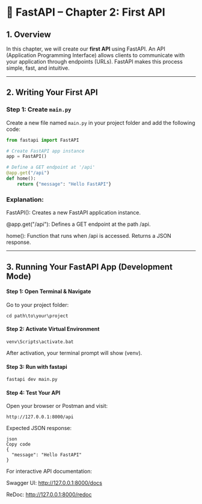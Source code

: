 
# 📘 FastAPI – Chapter 2: First API

## 1. Overview

In this chapter, we will create our **first API** using FastAPI. An API (Application Programming Interface) allows clients to communicate with your application through endpoints (URLs). FastAPI makes this process simple, fast, and intuitive.

---

## 2. Writing Your First API

### Step 1: Create `main.py`
Create a new file named `main.py` in your project folder and add the following code:

```python
from fastapi import FastAPI

# Create FastAPI app instance
app = FastAPI()

# Define a GET endpoint at '/api'
@app.get("/api")
def home():
    return {"message": "Hello FastAPI"}
```
### Explanation:

FastAPI(): Creates a new FastAPI application instance.

@app.get("/api"): Defines a GET endpoint at the path /api.

home(): Function that runs when /api is accessed. Returns a JSON response.

---
## 3. Running Your FastAPI App (Development Mode)

#### Step 1: Open Terminal & Navigate
Go to your project folder:

```
cd path\to\your\project
```
#### Step 2: Activate Virtual Environment

```
venv\Scripts\activate.bat
```
After activation, your terminal prompt will show (venv).

#### Step 3: Run with fastapi
```
fastapi dev main.py
```


#### Step 4: Test Your API

Open your browser or Postman and visit:
```
http://127.0.0.1:8000/api
```

Expected JSON response:
```
json
Copy code
{
  "message": "Hello FastAPI"
}
```
For interactive API documentation:

Swagger UI: http://127.0.0.1:8000/docs

ReDoc: http://127.0.0.1:8000/redoc

